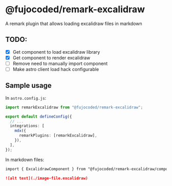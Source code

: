 # @fujocoded/remark-excalidraw

A remark plugin that allows loading excalidraw files in markdown

## TODO:

- [x] Get component to load excalidraw library
- [x] Get component to render excalidraw
- [ ] Remove need to manually import component
- [ ] Make astro client load hack configurable

## Sample usage

In `astro.config.js`:

```ts
import remarkExcalidraw from "@fujocoded/remark-excalidraw";

export default defineConfig({
  // ...
  integrations: [
    mdx({
      remarkPlugins: [remarkExcalidraw],
    }),
  ],
});
```

In markdown files:

```md
import { ExcalidrawComponent } from "@fujocoded/remark-excalidraw/component";

![alt text](./image-file.excalidraw)
```
